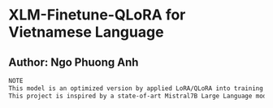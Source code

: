 # XLM-Finetune-QLoRA for Vietnamese Language
## Author: Ngo Phuong Anh

```bash
NOTE
This model is an optimized version by applied LoRA/QLoRA into training process.
This project is inspired by a state-of-art Mistral7B Large Language model and a Finetuned XLMRoBERTa Version for Vietnamese Question Answering made by Nguyen Vu Le Binh.
```


